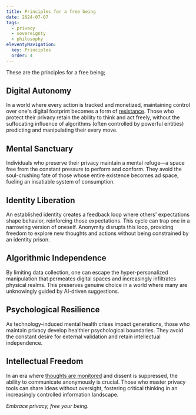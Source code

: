 ```yaml
---
title: Principles for a free being
date: 2024-07-07
tags:
  - privacy
  - sovereignty
  - philosophy
eleventyNavigation:
  key: Principles
  order: 4
---
```

These are the principles for a free being;
## Digital Autonomy
In a world where every action is tracked and monetized, maintaining control over one's digital footprint becomes a form of [resistance](/archive/2024/embracing-monero/). Those who protect their privacy retain the ability to think and act freely, without the suffocating influence of algorithms (often controlled by powerful entities) predicting and manipulating their every move.

## Mental Sanctuary
Individuals who preserve their privacy maintain a mental refuge—a space free from the constant pressure to perform and conform. They avoid the soul-crushing fate of those whose entire existence becomes ad space, fueling an insatiable system of consumption.

## Identity Liberation
An established identity creates a feedback loop where others' expectations shape behavior, reinforcing those expectations. This cycle can trap one in a narrowing version of oneself. Anonymity disrupts this loop, providing freedom to explore new thoughts and actions without being constrained by an identity prison.

## Algorithmic Independence
By limiting data collection, one can escape the hyper-personalized manipulation that permeates digital spaces and increasingly infiltrates physical realms. This preserves genuine choice in a world where many are unknowingly guided by AI-driven suggestions.

## Psychological Resilience
As technology-induced mental health crises impact generations, those who maintain privacy develop healthier psychological boundaries. They avoid the constant desire for external validation and retain intellectual independence.

## Intellectual Freedom
In an era where [thoughts are monitored](/archive/2024/chinese-keyboards) and dissent is suppressed, the ability to communicate anonymously is crucial. Those who master privacy tools can share ideas without oversight, fostering critical thinking in an increasingly controlled information landscape.

*Embrace privacy, free your being.*
